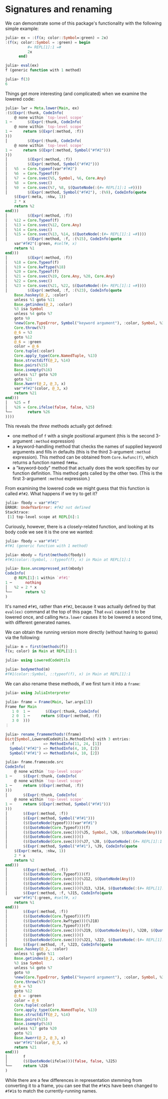 # Signatures and renaming

We can demonstrate some of this package's functionality with the following simple example:

```julia
julia> ex = :(f(x; color::Symbol=:green) = 2x)
:(f(x; color::Symbol = :green) = begin
          #= REPL[1]:1 =#
          2x
      end)

julia> eval(ex)
f (generic function with 1 method)

julia> f(3)
6
```

Things get more interesting (and complicated) when we examine the lowered code:

```julia
julia> lwr = Meta.lower(Main, ex)
:($(Expr(:thunk, CodeInfo(
    @ none within `top-level scope'
1 ─       $(Expr(:thunk, CodeInfo(
    @ none within `top-level scope'
1 ─     return $(Expr(:method, :f))
)))
│         $(Expr(:thunk, CodeInfo(
    @ none within `top-level scope'
1 ─     return $(Expr(:method, Symbol("#f#2")))
)))
│         $(Expr(:method, :f))
│         $(Expr(:method, Symbol("#f#2")))
│   %5  = Core.typeof(var"#f#2")
│   %6  = Core.Typeof(f)
│   %7  = Core.svec(%5, Symbol, %6, Core.Any)
│   %8  = Core.svec()
│   %9  = Core.svec(%7, %8, $(QuoteNode(:(#= REPL[1]:1 =#))))
│         $(Expr(:method, Symbol("#f#2"), :(%9), CodeInfo(quote
    $(Expr(:meta, :nkw, 1))
    2 * x
    return %2
end)))
│         $(Expr(:method, :f))
│   %12 = Core.Typeof(f)
│   %13 = Core.svec(%12, Core.Any)
│   %14 = Core.svec()
│   %15 = Core.svec(%13, %14, $(QuoteNode(:(#= REPL[1]:1 =#))))
│         $(Expr(:method, :f, :(%15), CodeInfo(quote
    var"#f#2"(:green, #self#, x)
    return %1
end)))
│         $(Expr(:method, :f))
│   %18 = Core.Typeof(f)
│   %19 = Core.kwftype(%18)
│   %20 = Core.Typeof(f)
│   %21 = Core.svec(%19, Core.Any, %20, Core.Any)
│   %22 = Core.svec()
│   %23 = Core.svec(%21, %22, $(QuoteNode(:(#= REPL[1]:1 =#))))
│         $(Expr(:method, :f, :(%23), CodeInfo(quote
    Base.haskey(@_2, :color)
    unless %1 goto %11
    Base.getindex(@_2, :color)
    %3 isa Symbol
    unless %4 goto %7
    goto %9
    %new(Core.TypeError, Symbol("keyword argument"), :color, Symbol, %3)
    Core.throw(%7)
    @_6 = %3
    goto %12
    @_6 = :green
    color = @_6
    Core.tuple(:color)
    Core.apply_type(Core.NamedTuple, %13)
    Base.structdiff(@_2, %14)
    Base.pairs(%15)
    Base.isempty(%16)
    unless %17 goto %20
    goto %21
    Base.kwerr(@_2, @_3, x)
    var"#f#2"(color, @_3, x)
    return %21
end)))
│   %25 = f
│   %26 = Core.ifelse(false, false, %25)
└──       return %26
))))
```

This reveals the *three* methods actually got defined:
- one method of `f` with a single positional argument (this is the second 3-argument `:method` expression)
- a keyword-handling method that checks the names of supplied keyword arguments and fills in defaults (this is the third 3-argument `:method` expression).  This method can be obtained from `Core.kwfunc(f)`, which returns a function named `f##kw`.
- a "keyword-body" method that actually does the work specifies by our function definition. This method gets called by the other two. (This is the first 3-argument `:method` expression.)

From examining the lowered code we might guess that this function is called `#f#2`.
What happens if we try to get it?

```julia
julia> fbody = var"#f#2"
ERROR: UndefVarError: #f#2 not defined
Stacktrace:
 [1] top-level scope at REPL[6]:1
```

Curiously, however, there is a closely-related function, and looking at its body code we see it is the one we wanted:

```julia
julia> fbody = var"#f#1"
#f#1 (generic function with 1 method)

julia> mbody = first(methods(fbody))
#f#1(color::Symbol, ::typeof(f), x) in Main at REPL[1]:1

julia> Base.uncompressed_ast(mbody)
CodeInfo(
    @ REPL[1]:1 within `#f#1'
1 ─      nothing
│   %2 = 2 * x
└──      return %2
)
```

It's named `#f#1`, rather than `#f#2`, because it was actually defined by that `eval(ex)` command at the top of this page. That `eval` caused it to be lowered once, and calling `Meta.lower` causes it to be lowered a second time, with different generated names.

We can obtain the running version more directly (without having to guess) via the following:

```julia
julia> m = first(methods(f))
f(x; color) in Main at REPL[1]:1

julia> using LoweredCodeUtils

julia> bodymethod(m)
#f#1(color::Symbol, ::typeof(f), x) in Main at REPL[1]:1
```

We can also rename these methods, if we first turn it into a `frame`:

```julia
julia> using JuliaInterpreter

julia> frame = Frame(Main, lwr.args[1])
Frame for Main
   1 0  1 ─       $(Expr(:thunk, CodeInfo(
   2 0  1 ─     return $(Expr(:method, :f))
   3 0  )))
⋮

julia> rename_framemethods!(frame)
Dict{Symbol,LoweredCodeUtils.MethodInfo} with 3 entries:
  :f             => MethodInfo(11, 24, [1])
  Symbol("#f#2") => MethodInfo(4, 10, [2])
  Symbol("#f#1") => MethodInfo(4, 10, [2])

julia> frame.framecode.src
CodeInfo(
    @ none within `top-level scope'
1 ─     $(Expr(:thunk, CodeInfo(
    @ none within `top-level scope'
1 ─     return $(Expr(:method, :f))
)))
│       $(Expr(:thunk, CodeInfo(
    @ none within `top-level scope'
1 ─     return $(Expr(:method, Symbol("#f#1")))
)))
│       $(Expr(:method, :f))
│       $(Expr(:method, Symbol("#f#1")))
│       ($(QuoteNode(typeof)))(var"#f#1")
│       ($(QuoteNode(Core.Typeof)))(f)
│       ($(QuoteNode(Core.svec)))(%J5, Symbol, %J6, $(QuoteNode(Any)))
│       ($(QuoteNode(Core.svec)))()
│       ($(QuoteNode(Core.svec)))(%J7, %J8, $(QuoteNode(:(#= REPL[1]:1 =#))))
│       $(Expr(:method, Symbol("#f#1"), %J9, CodeInfo(quote
    $(Expr(:meta, :nkw, 1))
    2 * x
    return %2
end)))
│       $(Expr(:method, :f))
│       ($(QuoteNode(Core.Typeof)))(f)
│       ($(QuoteNode(Core.svec)))(%J12, $(QuoteNode(Any)))
│       ($(QuoteNode(Core.svec)))()
│       ($(QuoteNode(Core.svec)))(%J13, %J14, $(QuoteNode(:(#= REPL[1]:1 =#))))
│       $(Expr(:method, :f, %J15, CodeInfo(quote
    var"#f#1"(:green, #self#, x)
    return %1
end)))
│       $(Expr(:method, :f))
│       ($(QuoteNode(Core.Typeof)))(f)
│       ($(QuoteNode(Core.kwftype)))(%J18)
│       ($(QuoteNode(Core.Typeof)))(f)
│       ($(QuoteNode(Core.svec)))(%J19, $(QuoteNode(Any)), %J20, $(QuoteNode(Any)))
│       ($(QuoteNode(Core.svec)))()
│       ($(QuoteNode(Core.svec)))(%J21, %J22, $(QuoteNode(:(#= REPL[1]:1 =#))))
│       $(Expr(:method, :f, %J23, CodeInfo(quote
    Base.haskey(@_2, :color)
    unless %1 goto %11
    Base.getindex(@_2, :color)
    %3 isa Symbol
    unless %4 goto %7
    goto %9
    %new(Core.TypeError, Symbol("keyword argument"), :color, Symbol, %3)
    Core.throw(%7)
    @_6 = %3
    goto %12
    @_6 = :green
    color = @_6
    Core.tuple(:color)
    Core.apply_type(Core.NamedTuple, %13)
    Base.structdiff(@_2, %14)
    Base.pairs(%15)
    Base.isempty(%16)
    unless %17 goto %20
    goto %21
    Base.kwerr(@_2, @_3, x)
    var"#f#1"(color, @_3, x)
    return %21
end)))
│       f
│       ($(QuoteNode(ifelse)))(false, false, %J25)
└──     return %J26
)
```

While there are a few differences in representation stemming from converting it to a frame, you can see that the `#f#2`s have been changed to `#f#1`s to match the currently-running names.
